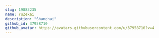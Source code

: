 ```yaml
---
slug: 19883235
name: YuZekai
description: "Shanghai"
github_id: 37958710
github_avatar: https://avatars.githubusercontent.com/u/37958710?v=4
---
```


